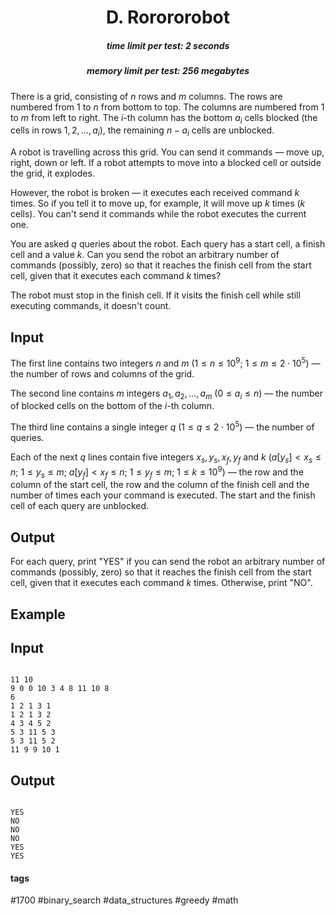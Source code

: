 <h1 style='text-align: center;'> D. Rorororobot</h1>

<h5 style='text-align: center;'>time limit per test: 2 seconds</h5>
<h5 style='text-align: center;'>memory limit per test: 256 megabytes</h5>

There is a grid, consisting of $n$ rows and $m$ columns. The rows are numbered from $1$ to $n$ from bottom to top. The columns are numbered from $1$ to $m$ from left to right. The $i$-th column has the bottom $a_i$ cells blocked (the cells in rows $1, 2, \dots, a_i$), the remaining $n - a_i$ cells are unblocked.

A robot is travelling across this grid. You can send it commands — move up, right, down or left. If a robot attempts to move into a blocked cell or outside the grid, it explodes.

However, the robot is broken — it executes each received command $k$ times. So if you tell it to move up, for example, it will move up $k$ times ($k$ cells). You can't send it commands while the robot executes the current one.

You are asked $q$ queries about the robot. Each query has a start cell, a finish cell and a value $k$. Can you send the robot an arbitrary number of commands (possibly, zero) so that it reaches the finish cell from the start cell, given that it executes each command $k$ times?

The robot must stop in the finish cell. If it visits the finish cell while still executing commands, it doesn't count.

## Input

The first line contains two integers $n$ and $m$ ($1 \le n \le 10^9$; $1 \le m \le 2 \cdot 10^5$) — the number of rows and columns of the grid.

The second line contains $m$ integers $a_1, a_2, \dots, a_m$ ($0 \le a_i \le n$) — the number of blocked cells on the bottom of the $i$-th column.

The third line contains a single integer $q$ ($1 \le q \le 2 \cdot 10^5$) — the number of queries.

Each of the next $q$ lines contain five integers $x_s, y_s, x_f, y_f$ and $k$ ($a[y_s] < x_s \le n$; $1 \le y_s \le m$; $a[y_f] < x_f \le n$; $1 \le y_f \le m$; $1 \le k \le 10^9$) — the row and the column of the start cell, the row and the column of the finish cell and the number of times each your command is executed. The start and the finish cell of each query are unblocked.

## Output

For each query, print "YES" if you can send the robot an arbitrary number of commands (possibly, zero) so that it reaches the finish cell from the start cell, given that it executes each command $k$ times. Otherwise, print "NO".

## Example

## Input


```

11 10
9 0 0 10 3 4 8 11 10 8
6
1 2 1 3 1
1 2 1 3 2
4 3 4 5 2
5 3 11 5 3
5 3 11 5 2
11 9 9 10 1

```
## Output


```

YES
NO
NO
NO
YES
YES

```


#### tags 

#1700 #binary_search #data_structures #greedy #math 